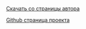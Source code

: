 [Скачать со страницы автора](http://nukeykt.retrohost.net/)

[Github страница проекта](https://github.com/nukeykt/NBlood)

